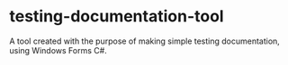 # testing-documentation-tool
A tool created with the purpose of making simple testing documentation, using Windows Forms C#.

